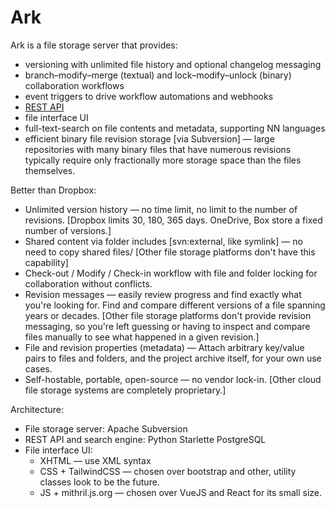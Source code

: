 # Ark

Ark is a file storage server that provides:

* versioning with unlimited file history and optional changelog messaging
* branch–modify–merge (textual) and lock–modify–unlock (binary) collaboration workflows
* event triggers to drive workflow automations and webhooks
* [REST API](api/README.md)
* file interface UI
* full-text-search on file contents and metadata, supporting NN languages
* efficient binary file revision storage [via Subversion] — large repositories with many
  binary files that have numerous revisions typically require only fractionally more
  storage space than the files themselves.

Better than Dropbox:

* Unlimited version history — no time limit, no limit to the number of revisions.
  [Dropbox limits 30, 180, 365 days. OneDrive, Box store a fixed number of versions.]
* Shared content via folder includes [svn:external, like symlink] — no need to copy
  shared files/ [Other file storage platforms don't have this capability]
* Check-out / Modify / Check-in workflow with file and folder locking for collaboration
  without conflicts. 
* Revision messages — easily review progress and find exactly what you're looking for.
  Find and compare different versions of a file spanning years or decades. [Other file
  storage platforms don't provide revision messaging, so you're left guessing or having
  to inspect and compare files manually to see what happened in a given revision.]
* File and revision properties (metadata) — Attach arbitrary key/value pairs to files
  and folders, and the project archive itself, for your own use cases.
* Self-hostable, portable, open-source — no vendor lock-in. [Other cloud file storage
  systems are completely proprietary.]

Architecture:

* File storage server: Apache Subversion
* REST API and search engine: Python Starlette PostgreSQL 
* File interface UI: 
  * XHTML — use XML syntax
  * CSS + TailwindCSS — chosen over bootstrap and other, utility classes look to be the future.
  * JS + mithril.js.org — chosen over VueJS and React for its small size.
